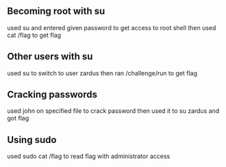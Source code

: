 ## Becoming root with su
used su and entered given password to get access to root shell then used cat /flag to get flag

## Other users with su
used su to switch to user zardus then ran /challenge/run to get flag

## Cracking passwords
used john on specified file to crack password then used it to su zardus and got flag

## Using sudo
used sudo cat /flag to read flag with administrator access
